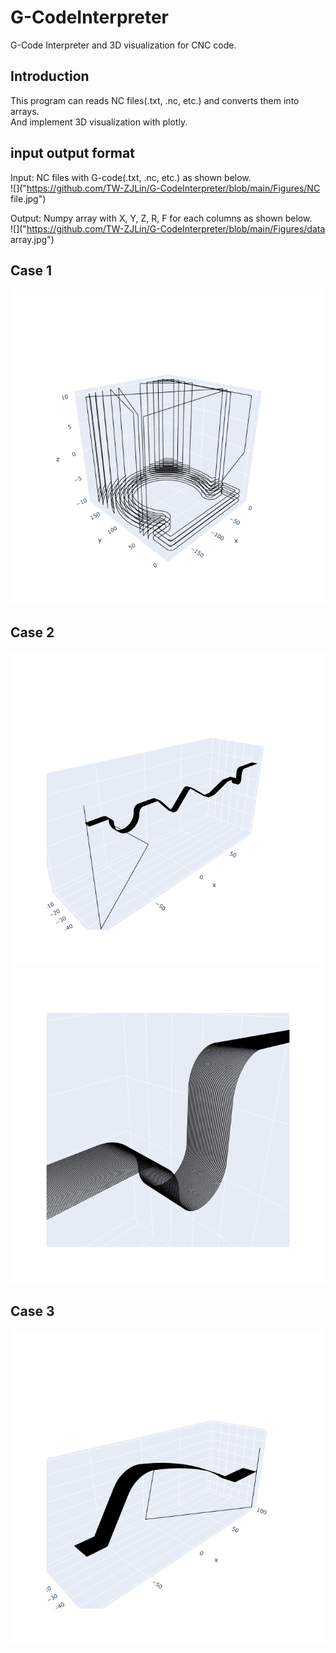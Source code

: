 # G-CodeInterpreter
G-Code Interpreter and 3D visualization for CNC code.
## Introduction
This program can reads NC files(.txt, .nc, etc.) and converts them into arrays.<br>
And implement 3D visualization with plotly.<br>

## input output format
Input: NC files with G-code(.txt, .nc, etc.) as shown below.<br>
![]("https://github.com/TW-ZJLin/G-CodeInterpreter/blob/main/Figures/NC file.jpg")<br>

Output: Numpy array with X, Y, Z, R, F for each columns as shown below.<br>
![]("https://github.com/TW-ZJLin/G-CodeInterpreter/blob/main/Figures/data array.jpg")<br>

## Case 1 <br>
![](https://github.com/TW-ZJLin/G-CodeInterpreter/blob/main/Figures/Case1.png)<br>

## Case 2 <br>
![](https://github.com/TW-ZJLin/G-CodeInterpreter/blob/main/Figures/Case2-1.png)<br>
![](https://github.com/TW-ZJLin/G-CodeInterpreter/blob/main/Figures/Case2-2.png)<br>

## Case 3 <br>
![](https://github.com/TW-ZJLin/G-CodeInterpreter/blob/main/Figures/Case3.png)<br>
